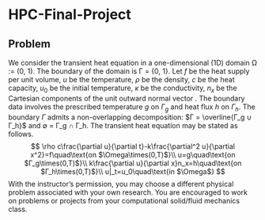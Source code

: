 # HPC-Final-Project
## Problem
We consider the transient heat equation in a one-dimensional (1D) domain Ω := (0, 1). The boundary of the domain is Γ = {0, 1}. Let $f$ be the heat supply per unit volume, $u$ be the temperature, $\rho$ be the density, $c$ be the heat capacity, $u_0$ be the initial temperature, $κ$ be the conductivity, $n_x$ be the Cartesian components of the unit outward normal vector . The boundary data involves the prescribed temperature $g$ on $Γ_g$ and heat flux $h$ on $Γ_h$. The boundary $Γ$ admits a non-overlapping decomposition: $Γ = \overline{Γ_g ∪ Γ_h}$ and ∅ = Γ_g ∩ Γ_h. The transient heat equation may be stated as follows.
$$
\rho c\frac{\partial u}{\partial t}-k\frac{\partial^2 u}{\partial x^2}=f\quad\text{on $\Omega\times(0,T)$}\\
u=g\quad\text{on $Γ_g\times(0,T)$}\\
k\frac{\partial u}{\partial x}n_x=h\quad\text{on $Γ_h\times(0,T)$}\\
u|_t=u_0\quad\text{in $\Omega$}
$$
With the instructor’s permission, you may choose a different physical problem associated with
your own research. You are encouraged to work on problems or projects from your computational solid/fluid mechanics class.
